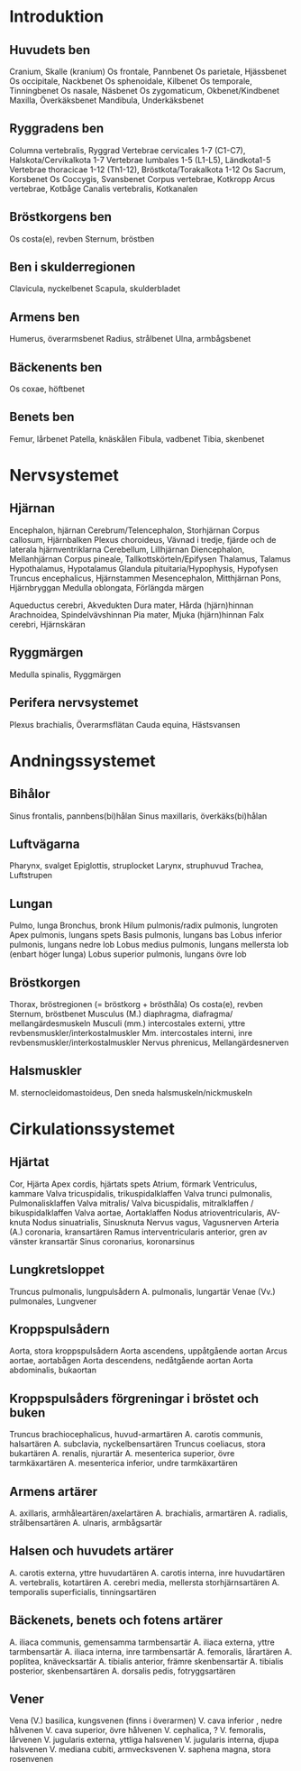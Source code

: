 # Introduktion
## Huvudets ben
Cranium, Skalle (kranium)
Os frontale, Pannbenet
Os parietale, Hjässbenet
Os occipitale, Nackbenet
Os sphenoidale, Kilbenet
Os temporale, Tinningbenet
Os nasale, Näsbenet
Os zygomaticum, Okbenet/Kindbenet
Maxilla, Överkäksbenet
Mandibula, Underkäksbenet

## Ryggradens ben
Columna vertebralis, Ryggrad
Vertebrae cervicales 1-7 (C1-C7), Halskota/Cervikalkota 1-7
Vertebrae lumbales 1-5 (L1-L5), Ländkota1-5
Vertebrae thoracicae 1-12 (Th1-12), Bröstkota/Torakalkota 1-12
Os Sacrum, Korsbenet
Os Coccygis, Svansbenet
Corpus vertebrae, Kotkropp
Arcus vertebrae, Kotbåge
Canalis vertebralis, Kotkanalen

## Bröstkorgens ben
Os costa(e), revben
Sternum, bröstben

## Ben i skulderregionen
Clavicula, nyckelbenet
Scapula, skulderbladet

## Armens ben
Humerus, överarmsbenet
Radius, strålbenet
Ulna, armbågsbenet

## Bäckenents ben
Os coxae, höftbenet

## Benets ben
Femur, lårbenet
Patella, knäskålen
Fibula, vadbenet
Tibia, skenbenet

# Nervsystemet

## Hjärnan
Encephalon, hjärnan
Cerebrum/Telencephalon, Storhjärnan
Corpus callosum, Hjärnbalken
Plexus choroideus, Vävnad i tredje, fjärde och de laterala hjärnventriklarna
Cerebellum, Lillhjärnan
Diencephalon, Mellanhjärnan
Corpus pineale, Tallkottskörteln/Epifysen
Thalamus, Talamus
Hypothalamus, Hypotalamus
Glandula pituitaria/Hypophysis, Hypofysen
Truncus encephalicus, Hjärnstammen
Mesencephalon, Mitthjärnan
Pons, Hjärnbryggan
Medulla oblongata, Förlängda märgen

Aqueductus cerebri, Akvedukten
Dura mater, Hårda (hjärn)hinnan
Arachnoidea, Spindelvävshinnan
Pia mater, Mjuka (hjärn)hinnan
Falx cerebri, Hjärnskäran

## Ryggmärgen
Medulla spinalis, Ryggmärgen

## Perifera nervsystemet
Plexus brachialis, Överarmsflätan
Cauda equina, Hästsvansen

# Andningssystemet
## Bihålor
Sinus frontalis, pannbens(bi)hålan
Sinus maxillaris, överkäks(bi)hålan

## Luftvägarna
Pharynx, svalget
Epiglottis, struplocket
Larynx, struphuvud
Trachea, Luftstrupen

## Lungan
Pulmo, lunga
Bronchus, bronk
Hilum pulmonis/radix pulmonis, lungroten
Apex pulmonis, lungans spets
Basis pulmonis, lungans bas
Lobus inferior pulmonis, lungans nedre lob
Lobus medius pulmonis, lungans mellersta lob (enbart höger lunga)
Lobus superior pulmonis, lungans övre lob

## Bröstkorgen
Thorax, bröstregionen (= bröstkorg + brösthåla)
Os costa(e), revben
Sternum, bröstbenet
Musculus (M.) diaphragma, diafragma/ mellangärdesmuskeln
Musculi (mm.) intercostales externi, yttre revbensmuskler/interkostalmuskler
Mm. intercostales interni, inre revbensmuskler/interkostalmuskler
Nervus phrenicus, Mellangärdesnerven

## Halsmuskler
M. sternocleidomastoideus, Den sneda halsmuskeln/nickmuskeln

# Cirkulationssystemet
## Hjärtat
Cor, Hjärta
Apex cordis, hjärtats spets
Atrium, förmark
Ventriculus, kammare
Valva tricuspidalis, trikuspidalklaffen
Valva trunci pulmonalis, Pulmonalisklaffen
Valva mitralis/ Valva bicuspidalis, mitralklaffen / bikuspidalklaffen
Valva aortae, Aortaklaffen
Nodus atrioventricularis, AV-knuta
Nodus sinuatrialis, Sinusknuta
Nervus vagus, Vagusnerven
Arteria (A.) coronaria, kransartären
Ramus interventricularis anterior, gren av vänster kransartär
Sinus coronarius, koronarsinus

## Lungkretsloppet
Truncus pulmonalis, lungpulsådern
A. pulmonalis, lungartär
Venae (Vv.) pulmonales, Lungvener

## Kroppspulsådern
Aorta, stora kroppspulsådern
Aorta ascendens, uppåtgående aortan
Arcus aortae, aortabågen
Aorta descendens, nedåtgående aortan
Aorta abdominalis, bukaortan

## Kroppspulsåders förgreningar i bröstet och buken
Truncus brachiocephalicus, huvud-armartären
A. carotis communis, halsartären
A. subclavia, nyckelbensartären
Truncus coeliacus, stora bukartären
A. renalis, njurartär
A. mesenterica superior, övre tarmkäxartären
A. mesenterica inferior, undre tarmkäxartären

## Armens artärer
A. axillaris, armhåleartären/axelartären
A. brachialis, armartären
A. radialis, strålbensartären
A. ulnaris, armbågsartär

## Halsen och huvudets artärer
A. carotis externa, yttre huvudartären
A. carotis interna, inre huvudartären
A. vertebralis, kotartären
A. cerebri media, mellersta storhjärnsartären
A. temporalis superficialis, tinningsartären

## Bäckenets, benets och fotens artärer
A. iliaca communis, gemensamma tarmbensartär
A. iliaca externa, yttre tarmbensartär
A. iliaca interna, inre tarmbensartär
A. femoralis, lårartären
A. poplitea, knävecksartär
A. tibialis anterior, främre skenbensartär
A. tibialis posterior, skenbensartären
A. dorsalis pedis, fotryggsartären

## Vener
Vena (V.) basilica, kungsvenen (finns i överarmen)
V. cava inferior , nedre hålvenen
V. cava superior, övre hålvenen
V. cephalica, ?
V. femoralis, lårvenen
V. jugularis externa, yttliga halsvenen
V. jugularis interna, djupa halsvenen
V. mediana cubiti, armvecksvenen
V. saphena magna, stora rosenvenen